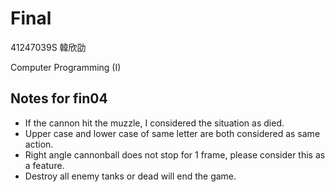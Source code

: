 # Final

41247039S 韓欣劭

Computer Programming (I)

## Notes for fin04

* If the cannon hit the muzzle, I considered the situation as died.
* Upper case and lower case of same letter are both considered as same action.
* Right angle cannonball does not stop for 1 frame, please consider this as a feature.
* Destroy all enemy tanks or dead will end the game.
